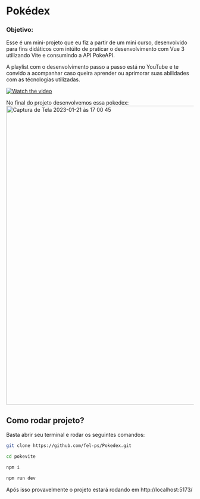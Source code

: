 # Pokédex

### Objetivo:
Esse é um mini-projeto que eu fiz a partir de um mini curso, desenvolvido para fins didáticos com intúito de praticar o desenvolvimento com Vue 3 utilizando Vite e consumindo a API PokeAPI. 

A playlist com o desenvolvimento passo a passo está no YouTube e te convido a acompanhar caso queira aprender ou aprimorar suas abilidades com as técnologias utilizadas.

[![Watch the video](https://user-images.githubusercontent.com/44410208/213874225-3556aefc-cd31-428b-aa2c-787289d8e4a3.png)](https://youtu.be/JWEhN12bW8w)

No final do projeto desenvolvemos essa pokedex:
<img width="800" alt="Captura de Tela 2023-01-21 às 17 00 45" src="https://user-images.githubusercontent.com/44410208/213885050-e603d590-5c32-45cc-abfa-be128513b964.png">

## Como rodar projeto?

Basta abrir seu terminal e rodar os seguintes comandos:

```sh
git clone https://github.com/fel-ps/Pokedex.git
```

```sh
cd pokevite
```

```sh
npm i
```

```sh
npm run dev
```

Após isso provavelmente o projeto estará rodando em http://localhost:5173/
